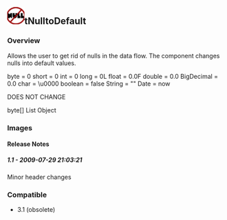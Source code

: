 ## <img src='./logo.jpg' width='40' height='40'>tNulltoDefault

### Overview
Allows the user to get rid of nulls in the data flow.  The component changes nulls into default values.

byte = 0
short = 0
int = 0
long = 0L
float = 0.0F
double = 0.0
BigDecimal = 0.0
char = \\u0000
boolean = false
String = ""
Date = now

DOES NOT CHANGE

byte[]
List
Object
### Images




#### Release Notes

##### 1.1 - 2009-07-29 21:03:21
Minor header changes
### Compatible
 -  3.1 (obsolete)